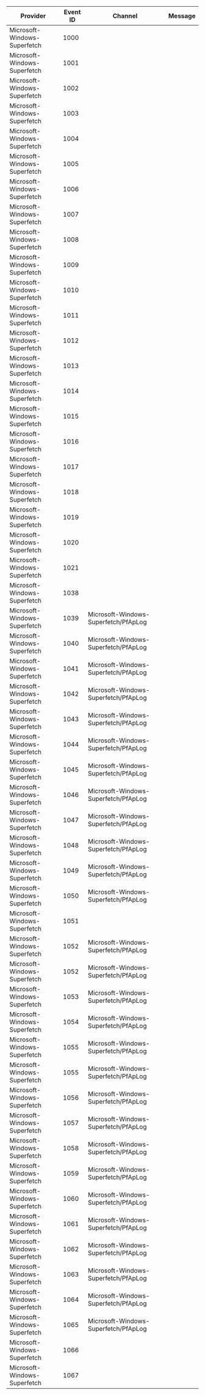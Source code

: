 Provider                      |  Event ID  |  Channel                               |  Message
------------------------------|------------|----------------------------------------|---------
Microsoft-Windows-Superfetch  |  1000      |                                        |
Microsoft-Windows-Superfetch  |  1001      |                                        |
Microsoft-Windows-Superfetch  |  1002      |                                        |
Microsoft-Windows-Superfetch  |  1003      |                                        |
Microsoft-Windows-Superfetch  |  1004      |                                        |
Microsoft-Windows-Superfetch  |  1005      |                                        |
Microsoft-Windows-Superfetch  |  1006      |                                        |
Microsoft-Windows-Superfetch  |  1007      |                                        |
Microsoft-Windows-Superfetch  |  1008      |                                        |
Microsoft-Windows-Superfetch  |  1009      |                                        |
Microsoft-Windows-Superfetch  |  1010      |                                        |
Microsoft-Windows-Superfetch  |  1011      |                                        |
Microsoft-Windows-Superfetch  |  1012      |                                        |
Microsoft-Windows-Superfetch  |  1013      |                                        |
Microsoft-Windows-Superfetch  |  1014      |                                        |
Microsoft-Windows-Superfetch  |  1015      |                                        |
Microsoft-Windows-Superfetch  |  1016      |                                        |
Microsoft-Windows-Superfetch  |  1017      |                                        |
Microsoft-Windows-Superfetch  |  1018      |                                        |
Microsoft-Windows-Superfetch  |  1019      |                                        |
Microsoft-Windows-Superfetch  |  1020      |                                        |
Microsoft-Windows-Superfetch  |  1021      |                                        |
Microsoft-Windows-Superfetch  |  1038      |                                        |
Microsoft-Windows-Superfetch  |  1039      |  Microsoft-Windows-Superfetch/PfApLog  |
Microsoft-Windows-Superfetch  |  1040      |  Microsoft-Windows-Superfetch/PfApLog  |
Microsoft-Windows-Superfetch  |  1041      |  Microsoft-Windows-Superfetch/PfApLog  |
Microsoft-Windows-Superfetch  |  1042      |  Microsoft-Windows-Superfetch/PfApLog  |
Microsoft-Windows-Superfetch  |  1043      |  Microsoft-Windows-Superfetch/PfApLog  |
Microsoft-Windows-Superfetch  |  1044      |  Microsoft-Windows-Superfetch/PfApLog  |
Microsoft-Windows-Superfetch  |  1045      |  Microsoft-Windows-Superfetch/PfApLog  |
Microsoft-Windows-Superfetch  |  1046      |  Microsoft-Windows-Superfetch/PfApLog  |
Microsoft-Windows-Superfetch  |  1047      |  Microsoft-Windows-Superfetch/PfApLog  |
Microsoft-Windows-Superfetch  |  1048      |  Microsoft-Windows-Superfetch/PfApLog  |
Microsoft-Windows-Superfetch  |  1049      |  Microsoft-Windows-Superfetch/PfApLog  |
Microsoft-Windows-Superfetch  |  1050      |  Microsoft-Windows-Superfetch/PfApLog  |
Microsoft-Windows-Superfetch  |  1051      |                                        |
Microsoft-Windows-Superfetch  |  1052      |  Microsoft-Windows-Superfetch/PfApLog  |
Microsoft-Windows-Superfetch  |  1052      |  Microsoft-Windows-Superfetch/PfApLog  |
Microsoft-Windows-Superfetch  |  1053      |  Microsoft-Windows-Superfetch/PfApLog  |
Microsoft-Windows-Superfetch  |  1054      |  Microsoft-Windows-Superfetch/PfApLog  |
Microsoft-Windows-Superfetch  |  1055      |  Microsoft-Windows-Superfetch/PfApLog  |
Microsoft-Windows-Superfetch  |  1055      |  Microsoft-Windows-Superfetch/PfApLog  |
Microsoft-Windows-Superfetch  |  1056      |  Microsoft-Windows-Superfetch/PfApLog  |
Microsoft-Windows-Superfetch  |  1057      |  Microsoft-Windows-Superfetch/PfApLog  |
Microsoft-Windows-Superfetch  |  1058      |  Microsoft-Windows-Superfetch/PfApLog  |
Microsoft-Windows-Superfetch  |  1059      |  Microsoft-Windows-Superfetch/PfApLog  |
Microsoft-Windows-Superfetch  |  1060      |  Microsoft-Windows-Superfetch/PfApLog  |
Microsoft-Windows-Superfetch  |  1061      |  Microsoft-Windows-Superfetch/PfApLog  |
Microsoft-Windows-Superfetch  |  1062      |  Microsoft-Windows-Superfetch/PfApLog  |
Microsoft-Windows-Superfetch  |  1063      |  Microsoft-Windows-Superfetch/PfApLog  |
Microsoft-Windows-Superfetch  |  1064      |  Microsoft-Windows-Superfetch/PfApLog  |
Microsoft-Windows-Superfetch  |  1065      |  Microsoft-Windows-Superfetch/PfApLog  |
Microsoft-Windows-Superfetch  |  1066      |                                        |
Microsoft-Windows-Superfetch  |  1067      |                                        |
